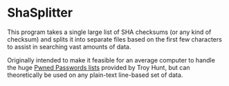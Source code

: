 # ShaSplitter

This program takes a single large list of SHA checksums (or any kind of checksum) and splits it
into separate files based on the first few characters to assist in searching vast amounts of data.

Originally intended to make it feasible for an average computer to handle the huge
[Pwned Passwords lists](https://haveibeenpwned.com/Passwords)
 provided by Troy Hunt, but can theoretically be used on any plain-text 
line-based set of data.
